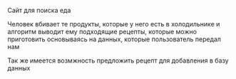 Сайт для поиска еда 

Человек вбивает те продукты, которые у него есть в холодильнике и алгоритм выводит ему подходящие рецепты, которые можно приготовить основываясь на данных, которые пользователь передал нам 

Так же имеется возмжность предложить рецепт для добавления в базу данных

